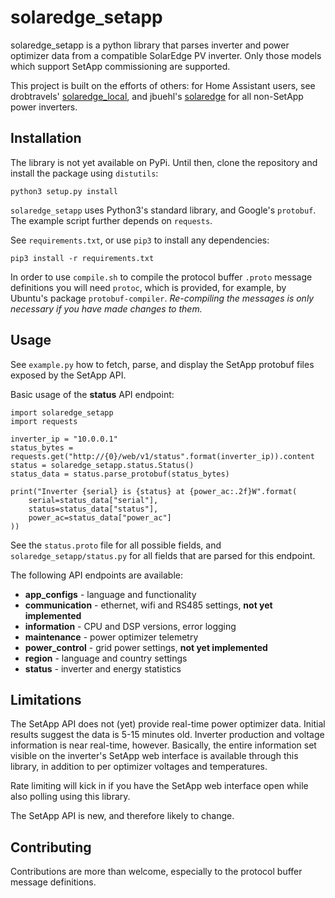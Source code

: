 # solaredge_setapp

solaredge_setapp is a python library that parses inverter and power optimizer data from a compatible SolarEdge PV inverter. Only those models which support SetApp commissioning are supported.

This project is built on the efforts of others: for Home Assistant users, see drobtravels' <a href="https://github.com/drobtravels/solaredge_local">solaredge_local</a>, and jbuehl's <a href="https://github.com/jbuehl/solaredge">solaredge</a> for all non-SetApp power inverters.

## Installation

The library is not yet available on PyPi. Until then, clone the repository and install the package using `distutils`:

```python3 setup.py install```

`solaredge_setapp` uses Python3's standard library, and Google's `protobuf`. The example script further depends on `requests`. 

See `requirements.txt`, or use `pip3` to install any dependencies:

```pip3 install -r requirements.txt```

In order to use `compile.sh` to compile the protocol buffer `.proto` message definitions you will need `protoc`, which is provided, for example, by Ubuntu's package `protobuf-compiler`. *Re-compiling the messages is only necessary if you have made changes to them.*

## Usage

See `example.py` how to fetch, parse, and display the SetApp protobuf files exposed by the SetApp API.

Basic usage of the **status** API endpoint:

```
import solaredge_setapp
import requests

inverter_ip = "10.0.0.1"
status_bytes = requests.get("http://{0}/web/v1/status".format(inverter_ip)).content
status = solaredge_setapp.status.Status()
status_data = status.parse_protobuf(status_bytes) 

print("Inverter {serial} is {status} at {power_ac:.2f}W".format(
    serial=status_data["serial"],
    status=status_data["status"],
    power_ac=status_data["power_ac"]
))
```

See the `status.proto` file for all possible fields, and `solaredge_setapp/status.py`  for all fields that are parsed for this endpoint.

The following API endpoints are available:

* **app_configs** - language and functionality
* **communication** - ethernet, wifi and RS485 settings, **not yet implemented**
* **information** - CPU and DSP versions, error logging
* **maintenance** - power optimizer telemetry
* **power_control** - grid power settings, **not yet implemented**
* **region** - language and country settings
* **status** - inverter and energy statistics

## Limitations

The SetApp API does not (yet) provide real-time power optimizer data. Initial results suggest the data is 5-15 minutes old. Inverter production and voltage information is near real-time, however. Basically, the entire information set visible on the inverter's SetApp web interface is available through this library, in addition to per  optimizer voltages and temperatures.

Rate limiting will kick in if you have the SetApp web interface open while also polling using this library.

The SetApp API is new, and therefore likely to change.

## Contributing

Contributions are more than welcome, especially to the protocol buffer message definitions.